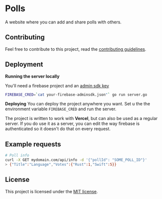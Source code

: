 # Polls

A website where you can add and share polls with others.

## Contributing

Feel free to contribute to this project, read the [contributing guidelines](CONTRIBUTING.md).

## Deployment

**Running the server locally**

You'll need a firebase project and an [admin sdk key](https://firebase.google.com/docs/admin/setup#go)

```bash
FIREBASE_CRED=`cat your-firebase-adminsdk.json"` go run server.go
```

**Deploying**
You can deploy the project anywhere you want. Set u the the environment variable
`FIREBASE_CRED` and run the server.

The project is written to work with **Vercel**, but can also be used as a regular server.
If you do use it as a server, you can edit the way firebase is authenticated so it doesn't do that
on every request.

## Example requests

```bash
# Poll info
curl -X GET mydomain.com/api/info -d '{"pollId": "SOME_POLL_ID"}'
> {"Title":"Language","Votes":{"Rust":1,"Swift":5}}
```

## License

This project is licensed under the [MIT license](LICENSE).
